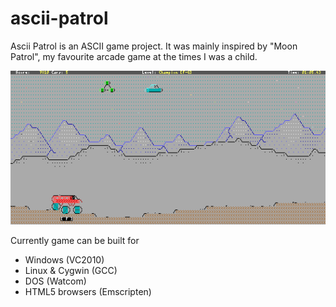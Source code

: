 # ascii-patrol
Ascii Patrol is an ASCII game project. It was mainly inspired by "Moon Patrol", my favourite arcade game at the times I was a child.

![Ascii Patrol](./ascii-patrol.gif)

Currently game can be built for 
- Windows (VC2010)
- Linux & Cygwin (GCC)
- DOS (Watcom) 
- HTML5 browsers (Emscripten)
